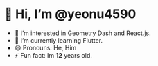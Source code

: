 # 👋 Hi, I’m @yeonu4590
- 👀 I’m interested in Geometry Dash and React.js.
- 🌱 I’m currently learning Flutter.
- 😄 Pronouns: He, Him
- ⚡ Fun fact: Im **12** years old.

<!---
yeonu4590/yeonu4590 is a ✨ special ✨ repository because its `README.md` (this file) appears on your GitHub profile.
You can click the Preview link to take a look at your changes.
--->
